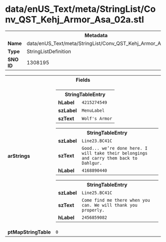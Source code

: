 <h1>data/enUS_Text/meta/StringList/Conv_QST_Kehj_Armor_Asa_02a.stl</h1><table><tr><th colspan="100%">Metadata</th></tr><tr><td><b>Name</b></td><td>data/enUS_Text/meta/StringList/Conv_QST_Kehj_Armor_Asa_02a.stl</td></tr><tr><td><b>Type</b></td><td>StringListDefinition</td></tr><tr><td><b>SNO ID</b></td><td>1308195</td></tr></table>

<table><tr><th colspan="100%">Fields</th></tr><tr><td><b>arStrings</b></td><td><table><tr><th colspan="100%">StringTableEntry</th></tr><tr><td><b>hLabel</b></td><td><code>4215274549</code></td></tr><tr><td><b>szLabel</b></td><td><code>MenuLabel</code></td></tr><tr><td><b>szText</b></td><td><code>Wolf's Armor</code></td></tr></table>


<table><tr><th colspan="100%">StringTableEntry</th></tr><tr><td><b>szLabel</b></td><td><code>Line23.BC41C</code></td></tr><tr><td><b>szText</b></td><td><code>Good... we’re done here. I will take their belongings and carry them back to Dahlgur.</code></td></tr><tr><td><b>hLabel</b></td><td><code>4168890440</code></td></tr></table>


<table><tr><th colspan="100%">StringTableEntry</th></tr><tr><td><b>szLabel</b></td><td><code>Line25.BC41C</code></td></tr><tr><td><b>szText</b></td><td><code>Come find me there when you can. We will thank you properly.</code></td></tr><tr><td><b>hLabel</b></td><td><code>2456859082</code></td></tr></table>


</td></tr><tr><td><b>ptMapStringTable</b></td><td><code>0</code></td></tr></table>

